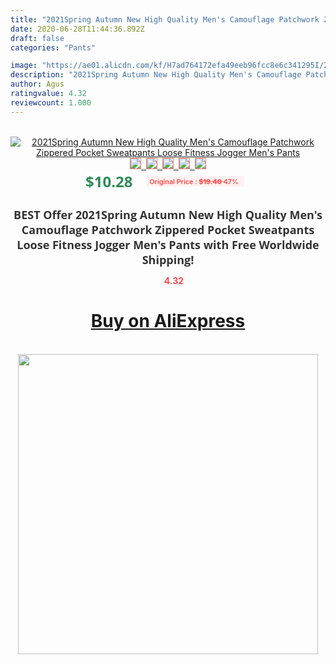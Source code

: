 ```yaml
---
title: "2021Spring Autumn New High Quality Men's Camouflage Patchwork Zippered Pocket Sweatpants Loose Fitness Jogger Men's Pants"
date: 2020-06-28T11:44:36.892Z
draft: false
categories: "Pants"

image: "https://ae01.alicdn.com/kf/H7ad764172efa49eeb96fcc8e6c341295I/2021Spring-Autumn-New-High-Quality-Men-s-Camouflage-Patchwork-Zippered-Pocket-Sweatpants-Loose-Fitness-Jogger-Men.jpg"
description: "2021Spring Autumn New High Quality Men's Camouflage Patchwork Zippered Pocket Sweatpants Loose Fitness Jogger Men's Pants"
author: Agus
ratingvalue: 4.32
reviewcount: 1.000
---
```

<br>
<div style="text-align: center;">
<a href="https://s.click.aliexpress.com/e/_9uyBvF" target="_blank" rel="nofollow noopener noreferrer"><img alt="2021Spring Autumn New High Quality Men's Camouflage Patchwork Zippered Pocket Sweatpants Loose Fitness Jogger Men's Pants" class="magnifier-image" src="https://ae01.alicdn.com/kf/H7ad764172efa49eeb96fcc8e6c341295I/2021Spring-Autumn-New-High-Quality-Men-s-Camouflage-Patchwork-Zippered-Pocket-Sweatpants-Loose-Fitness-Jogger-Men.jpg_640x640.jpg">
<br>
<img style="border:1px solid salmon" src="https://ae01.alicdn.com/kf/H7ad764172efa49eeb96fcc8e6c341295I/2021Spring-Autumn-New-High-Quality-Men-s-Camouflage-Patchwork-Zippered-Pocket-Sweatpants-Loose-Fitness-Jogger-Men.jpg_120x120.jpg">&nbsp;&nbsp;<img style="border:1px solid salmon" src="https://ae01.alicdn.com/kf/Hf3c25b95025e46ca8f3bd3cf730bed85K/2021Spring-Autumn-New-High-Quality-Men-s-Camouflage-Patchwork-Zippered-Pocket-Sweatpants-Loose-Fitness-Jogger-Men.jpg_120x120.jpg">&nbsp;&nbsp;<img style="border:1px solid salmon" src="https://ae01.alicdn.com/kf/H3088bd27dd244557875b680b4bf3820bP/2021Spring-Autumn-New-High-Quality-Men-s-Camouflage-Patchwork-Zippered-Pocket-Sweatpants-Loose-Fitness-Jogger-Men.jpg_120x120.jpg">&nbsp;&nbsp;<img style="border:1px solid salmon" src="https://ae01.alicdn.com/kf/H1590f0bf3b464564959ce3ad805f61b5t/2021Spring-Autumn-New-High-Quality-Men-s-Camouflage-Patchwork-Zippered-Pocket-Sweatpants-Loose-Fitness-Jogger-Men.jpg_120x120.jpg">&nbsp;&nbsp;<img style="border:1px solid salmon" src="https://ae01.alicdn.com/kf/H687e94b1c0574317b3b67fe55844749bv/2021Spring-Autumn-New-High-Quality-Men-s-Camouflage-Patchwork-Zippered-Pocket-Sweatpants-Loose-Fitness-Jogger-Men.jpg_120x120.jpg"></a></div><br0>
<div style="text-align: center;"><span style="background-color: white; border: 0px; box-sizing: border-box; color: seagreen; display: inline-block; font-family: &quot;open sans&quot; , &quot;arial&quot; , &quot;helvetica&quot; , sans-serif , &quot;heiti&quot;; font-size: 24px; font-stretch: inherit; font-weight: 700; line-height: inherit; margin: 0px 10px 0px 0px; padding: 0px; vertical-align: middle;">$10.28 </span>
<span style="background: rgb(255 , 241 , 241); border-radius: 3px; border: 0px; box-sizing: border-box; color: #ff4747; display: inline-block; font-family: inherit; font-size: 12px; font-stretch: inherit; font-style: inherit; font-variant: inherit; font-weight: 600; line-height: inherit; margin: 0px; padding: 2px 5px; transform: scale(0.9); vertical-align: middle;">Original Price : <b style="text-decoration: line-through;">$19.40 </b> 47%&nbsp;&nbsp;</span></div>
<h1 style="color: #333333; display: inline-block; font-family: &quot;open sans&quot; , &quot;arial&quot; , &quot;helvetica&quot; , sans-serif , &quot;heiti&quot;; font-size: 18px; font-stretch: inherit; font-weight: 700; text-align: center;">BEST Offer 2021Spring Autumn New High Quality Men's Camouflage Patchwork Zippered Pocket Sweatpants Loose Fitness Jogger Men's Pants with Free Worldwide Shipping!</h1>
<div style="color: #ff4747; text-align: center;">
<img src="https://4.bp.blogspot.com/-M0ZcTcb-5uY/XleCXlxnR4I/AAAAAAAAAEc/OrjgMkXV1oMQFaCRZj5HQwOCBcu3w1FegCPcBGAYYCw/s1600/star.png" style="height: 15px;">&nbsp;<b>4.32</b></div>
<div class="button_cont" align="center"><a class="buynow_a" href="https://s.click.aliexpress.com/e/_9uyBvF" target="_blank" rel="nofollow noopener noreferrer"><H1>Buy on AliExpress</H1></a></div><br>
<div class="separator" style="clear: both; text-align: center;">
<img src="https://lh3.googleusercontent.com/-pTy5HemUv9M/XlePHvY0dAI/AAAAAAAAAE4/0nX5iRUoIWY8eMW9Dpxeirr157OZliDIgCLcBGAsYHQ/s1600/badge.gif" width="480">
</div>
